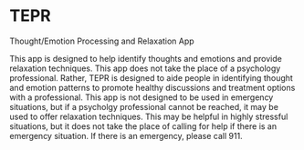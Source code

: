 # TEPR
Thought/Emotion Processing and Relaxation App

This app is designed to help identify thoughts and emotions and provide relaxation techniques. This app does not take the place of a psychology professional. Rather, TEPR is designed to aide people in identifying thought and emotion patterns to promote healthy discussions and treatment options with a professional. This app is not designed to be used in emergency situations, but if a psycholgy professional cannot be reached, it may be used to offer relaxation techniques. This may be helpful in highly stressful situations, but it does not take the place of calling for help if there is an emergency situation. If there is an emergency, please call 911. 
